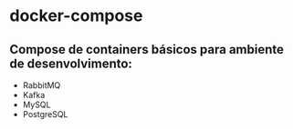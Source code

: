 # docker-compose

## Compose de containers básicos para ambiente de desenvolvimento:
- RabbitMQ
- Kafka
- MySQL
- PostgreSQL